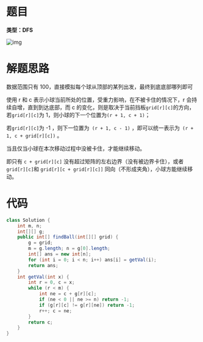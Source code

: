 # 题目

**类型：DFS**

![img](https://cdn.nlark.com/yuque/0/2022/png/2941598/1645844320568-d81daaa4-12a5-4ac7-8450-2aa74b30b12b.png)



# 解题思路

数据范围只有 100，直接模拟每个球从顶部的某列出发，最终到底底部哪列即可



使用 r 和 c 表示小球当前所处的位置，受重力影响，在不被卡住的情况下，r 会持续自增，直到到达底部，而 c 的变化，则是取决于当前挡板` grid[r][c] `的方向，若` grid[r][c] `为 1，则小球的下一个位置为` (r + 1, c + 1) `；



若` grid[r][c] `为 -1 ，则下一位置为` (r + 1, c - 1)` ，即可以统一表示为` (r + 1, c + grid[r][c])` 。



当且仅当小球在本次移动过程中没被卡住，才能继续移动。



即只有 `c + grid[r][c]`  没有超过矩阵的左右边界（没有被边界卡住），或者` grid[r][c] `和 `grid[r][c + grid[r][c]]` 同向（不形成夹角），小球方能继续移动。



 



# 代码

```java
class Solution {
    int m, n;
    int[][] g;
    public int[] findBall(int[][] grid) {
        g = grid;
        m = g.length; n = g[0].length;
        int[] ans = new int[n];
        for (int i = 0; i < n; i++) ans[i] = getVal(i);
        return ans;
    }
    int getVal(int x) {
        int r = 0, c = x;
        while (r < m) {
            int ne = c + g[r][c];
            if (ne < 0 || ne >= n) return -1;
            if (g[r][c] != g[r][ne]) return -1;
            r++; c = ne;
        }
        return c;
    }
}
```